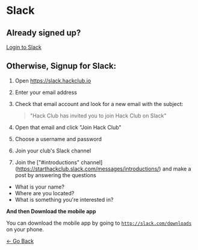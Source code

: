 # Slack

## Already signed up?

[Login to Slack](https://starthackclub.slack.com/)

## Otherwise, Signup for Slack:

1. Open
   <a target="_blank" href="https://slack.hackclub.io">https://slack.hackclub.io</a>
2. Enter your email address
2. Check that email account and look for a new email with the subject:

   > "Hack Club has invited you to join Hack Club on Slack"
4. Open that email and click "Join Hack Club"
5. Choose a username and password
6. Join your club's Slack channel
7. Join the ["#introductions" channel]
  (https://starthackclub.slack.com/messages/introductions/) and make a post
  by answering the questions
  - What is your name?
  - Where are you located?
  - What is something you're interested in?

**And then Download the mobile app**

You can download the mobile app by going to
[`http://slack.com/downloads`](http://slack.com/downloads) on your phone.

[← Go Back](README.md)
